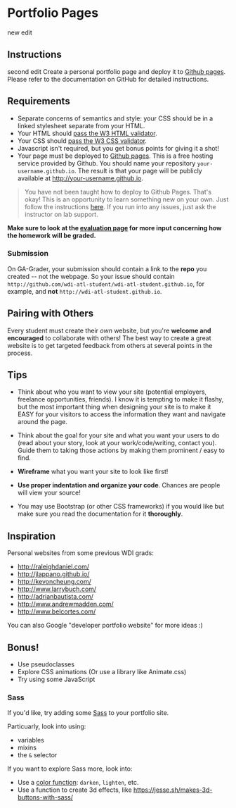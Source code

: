 # Portfolio Pages
new edit
## Instructions
second edit
Create a personal portfolio page and deploy it to [Github pages](https://pages.github.com/). Please refer to the documentation on GitHub for detailed instructions.

## Requirements

- Separate concerns of semantics and style: your CSS should be in a linked stylesheet separate from your HTML.
- Your HTML should [pass the W3 HTML validator](https://validator.w3.org/#validate_by_input).
- Your CSS should [pass the W3 CSS validator](https://jigsaw.w3.org/css-validator/#validate_by_input).
- Javascript isn't required, but you get bonus points for giving it a shot!
- Your page must be deployed to [Github pages](https://pages.github.com/). This is a free hosting service provided by Github. You should name your repository `your-username.github.io`. The result is that your page will be publicly available at http://your-username.github.io.

> You have not been taught how to deploy to Github Pages. That's okay! This is an opportunity to learn something new on your own. Just follow the instructions [here](https://pages.github.com/). If you run into any issues, just ask the instructor on lab support.

**Make sure to look at the [evaluation page](evaluation.md) for more input concerning how the homework will be graded.**

### Submission

On GA-Grader, your submission should contain a link to the **repo** you created -- not the webpage. So your issue should contain `http://github.com/wdi-atl-student/wdi-atl-student.github.io`, for example, and **not** `http://wdi-atl-student.github.io`.

## Pairing with Others

Every student must create their *own* website, but you're **welcome and encouraged** to collaborate with others! The best way to create a great website is to get targeted feedback from others at several points in the process.

## Tips

* Think about who you want to view your site (potential employers, freelance opportunities, friends). I know it is tempting to make it flashy, but the most important thing when designing your site is to make it EASY for your visitors to access the information they want and navigate around the page.

* Think about the goal for your site and what you want your users to do (read about your story, look at your work/code/writing, contact you). Guide them to taking those actions by making them prominent / easy to find.

* **Wireframe** what you want your site to look like first!

* **Use proper indentation and organize your code**. Chances are people will view your source!

* You may use Bootstrap (or other CSS frameworks) if you would like but make sure you read the documentation for it **thoroughly**.

## Inspiration

Personal websites from some previous WDI grads:

* http://raleighdaniel.com/
* http://jlappano.github.io/
* http://kevoncheung.com/
* http://www.larrybuch.com/
* http://adrianbautista.com/
* http://www.andrewmadden.com/
* http://www.belcortes.com/

You can also Google "developer portfolio website" for more ideas :)

## Bonus!

* Use pseudoclasses
* Explore CSS animations (Or use a library like Animate.css)
* Try using some JavaScript

### Sass

If you'd like, try adding some [Sass](http://sass-lang.com/) to your portfolio site.

Particuarly, look into using:

- variables
- mixins
- the `&` selector

If you want to explore Sass more, look into:

- Use a [color function](http://sass-lang.com/documentation/Sass/Script/Functions.html): `darken`, `lighten`, etc.
- Use a function to create 3d effects, like https://jesse.sh/makes-3d-buttons-with-sass/
